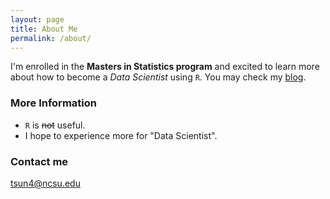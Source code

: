 ```yaml
---
layout: page
title: About Me
permalink: /about/
---
```


I'm enrolled in the **Masters in Statistics program** and excited to learn more about how to become a *Data Scientist* using `R`. You may check my [blog](https://ncsutsun4.github.io/about/).

### More Information

* `R` is ~~not~~ useful.  
* I hope to experience more <real project> for "Data Scientist".  

### Contact me

[tsun4@ncsu.edu](mailto:email@domain.com)
